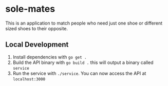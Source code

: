 # sole-mates

This is an application to match people who need just one shoe or different sized shoes to their opposite.

## Local Development

1. Install dependencies with `go get .`
1. Build the API binary with `go build .` this will output a binary called `service`
1. Run the service with `./service`. You can now access the API at `localhost:3000`